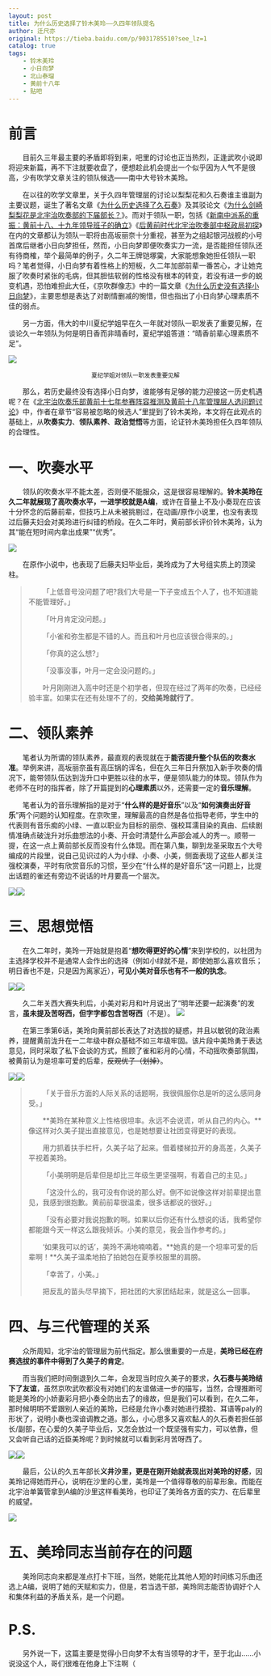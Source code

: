```yaml
---
layout: post
title: 为什么历史选择了铃木美玲——久四年领队提名
author: 迁尺亦
original: https://tieba.baidu.com/p/9031785510?see_lz=1
catalog: true
tags:
    - 铃木美玲
    - 小日向梦
    - 北山泰瑠
    - 黄前十八年
    - 贴吧
---
```


# 前言

&emsp;&emsp;目前久三年最主要的矛盾即将到来，吧里的讨论也正当热烈，正逢武吹小说即将迎来新篇，再不下注就要收盘了，便想趁此机会提出一个似乎因为人气不是很高，少有吹学文章关注的领队候选——南中大号铃木美玲。

&emsp;&emsp;在以往的吹学文章里，关于久四年管理层的讨论以梨梨花和久石奏谁主谁副为主要议题，诞生了著名文章《[为什么历史选择了久石奏](/2020/01/07/weishenmelishixuanzelekanade/)》及其驳论文《[为什么剑崎梨梨花是北宇治吹奏部的下届部长？](/2020/02/06/weishenmelishixuanzeleririka/)》。而对于领队一职，包括《[新南中派系的重振：黄前十八、十九年领导班子的确立](/2024/04/27/xinnanzhongpaixi/)》《[后黄前时代北宇治吹奏部中枢政局初探](/2020/02/27/postKumikochutan/)》在内的文章都认为领队一职将由高坂丽奈十分重视，甚至为之组起银河战舰的小号首席后继者小日向梦担任，然而，小日向梦即便吹奏实力一流，是否能担任领队还有待商榷，举个最简单的例子，久二年王牌铠塚霙，大家能想象她担任领队一职吗？笔者觉得，小日向梦有着性格上的短板，久二年加部前辈一番苦心，才让她克服了吹奏时紧张的毛病，但其胆怯软弱的性格没有根本的转变，若没有进一步的蜕变机遇，恐怕难担此大任，《京吹群像志》中的一篇文章《[为什么历史没有选择小日向梦](/2020/05/05/为什么历史没有选择小日向梦/)》，主要思想是表达了对剧情删减的惋惜，但也指出了小日向梦心理素质不佳的弱点。

&emsp;&emsp;另一方面，伟大的中川夏纪学姐早在久一年就对领队一职发表了重要见解，在谈论久一年领队为何是明日香而非晴香时，夏纪学姐答道：“晴香前辈心理素质不足”。

![](https://hibikilogy.github.io/images/2024-05-27/Qk5GRl1SOF5NXi1uRVFSaw==.w560.h310.jpg)
<center><small>夏纪学姐对领队一职发表重要见解</small></center>

&emsp;&emsp;那么，若历史最终没有选择小日向梦，谁能够有足够的能力迎接这一历史机遇呢？在《[北宇治吹奏乐部黄前十七年参赛阵容推测及黄前十八年管理层人选问题讨论](/2022/12/24/北宇治吹奏乐部黄前十七年参赛阵容推测及黄前十八年管理层人选问题讨论/)》中，作者在章节“容易被忽略的候选人”里提到了铃木美玲，本文将在此观点的基础上，从**吹奏实力**、**领队素养**、**政治觉悟**等方面，论证铃木美玲担任久四年领队的合理性。

# 一、吹奏水平

&emsp;&emsp;领队的吹奏水平不能太差，否则便不能服众，这是很容易理解的。**铃木美玲在久二年就展现了高吹奏水平，一进学校就是A编**，或许在音量上不及小奏现在应该十分怀念的后藤前辈，但技巧上从未被挑剔过，在动画/原作小说里，也没有表现过后藤夫妇会对美玲进行纠错的桥段。在久二年时，黄前部长评价铃木美玲，认为其“能在短时间内拿出成果”“优秀”。

![](https://hibikilogy.github.io/images/2024-05-27/QmVOZEs4RTN-UjU5Y0RJQw==.w560.h308.jpg)

&emsp;&emsp;在原作小说中，也表现了后藤夫妇毕业后，美玲成为了大号组实质上的顶梁柱。

>&emsp;&emsp;「上低音号没问题了吧?我们大号是一下子变成五个人了，也不知道能不能管理好。」
>
>&emsp;&emsp;「叶月肯定没问题。」
>
>&emsp;&emsp;「小雀和弥生都是不错的人。而且和叶月也应该很合得来的。」
>
>&emsp;&emsp;「你真的这么想?」
>
>&emsp;&emsp;「没事没事，叶月一定会没问题的。」
>
>&emsp;&emsp;叶月刚刚进入高中时还是个初学者，但现在经过了两年的吹奏，已经经验丰富。如果实在还有处理不了的，**交给美玲就行了**。


# 二、领队素养

&emsp;&emsp;笔者认为所谓的领队素养，最直观的表现就在于**能否提升整个队伍的吹奏水准**。举例来讲，高坂丽奈虽有高压锅的诨名，但在久三年日升祭加入新手吹奏的情况下，能带领队伍达到泷升口中更胜以往的水平，便是领队能力的体现。领队作为老师不在时的指挥者，除了开篇提到的**心理素质**以外，还需要一定的**音乐理解**。

&emsp;&emsp;笔者认为的音乐理解指的是对于“**什么样的是好音乐**”以及“**如何演奏出好音乐**”两个问题的认知程度。在京吹里，理解最高的自然是各位指导老师，学生中的代表则有音乐痴的小绿、一直以职业为目标的丽奈、强校耳濡目染的真由、后续剧情准确点破泷升对乐曲想法的小奏、开会时清楚什么声部会减人的秀一。顺带一提，在这一点上黄前部长反而没有什么体现。而在第八集，聊到龙圣采取五个大号编成的片段里，说自己见识过的人为小绿、小奏、小美，侧面表现了这些人都关注强校演奏，平时有欣赏音乐的习惯，至少在“什么样的是好音乐”这一问题上，比提出话题的雀还有旁边不说话的叶月要高一个层次。

![](https://hibikilogy.github.io/images/2024-05-27/QlRLZDZOfjM5Y3h1a1d4WQ==.w560.h316.jpg)![](https://hibikilogy.github.io/images/2024-05-27/QkFFLkNEfkEke1ZDT3AkJQ==.w560.h316.jpg)

# 三、思想觉悟

&emsp;&emsp;在久二年时，美玲一开始就是抱着“**想吹得更好的心情**”来到学校的，以社团为主选择学校并不是通常人会作出的选择（例如小绿就不是，即使她那么喜欢音乐；明日香也不是，只是因为离家近），**可见小美对音乐也有不一般的执念**。

![](https://hibikilogy.github.io/images/2024-05-27/QjhCRGMuVVs1UnlYWno_SA==.w560.h304.jpg)![](https://hibikilogy.github.io/images/2024-05-27/QkpFVzhvOHdEJUF4bjMtNQ==.w560.h301.jpg)

&emsp;&emsp;久二年关西大赛失利后，小美对彩月和叶月说出了“明年还要一起演奏”的发言，**虽未提及苦呀西，但字字都包含苦呀西**（不是）。
![](https://hibikilogy.github.io/images/2024-05-27/QnJGamk_eUVLNnVQdGx4XQ==.w560.h298.jpg)

&emsp;&emsp;在第三季第6话，美玲向黄前部长表达了对选拔的疑惑，并且以敏锐的政治素养，提醒黄前泷升在一二年级中群众基础不如三年级牢固。该片段中美玲勇于表达意见，同时采取了私下会谈的方式，照顾了雀和彩月的心情，不动摇吹奏部氛围，被黄前认为是坦率可爱的后辈，~~反观优子（划掉）~~。

![](https://hibikilogy.github.io/images/2024-05-27/Qk9FVi4tMDFEKnheSUFvZg==.w560.h296.jpg)![](https://hibikilogy.github.io/images/2024-05-27/QkZCeXYqNTZPWTAxLXBSag==.w560.h304.jpg)

>&emsp;&emsp;「关于音乐方面的人际关系的话题啊，我很佩服你总是听的这么感同身受。」
>
>&emsp;&emsp;**美玲在某种意义上性格很坦率。永远不会说谎，听从自己的内心。**像这样对久美子提出直接意见，也是她想要让社团变得更好的表现。
>
>&emsp;&emsp;用力抓着扶手栏杆，久美子站了起来。借着楼梯拉开的身高差，久美子平视着美玲。
>
>&emsp;&emsp;「小美明明是后辈但是却比三年级生更坚强啊，有着自己的主见。」
>
>&emsp;&emsp;「这没什么的，我可没有你说的那么好。倒不如说像这样对前辈提出意见，我感到很抱歉。黄前前辈很温柔，很多话都说的很好。」
>
>&emsp;&emsp;「没有必要对我说抱歉的啊。如果以后你还有什么想说的话，我希望你都能跟今天一样这么跟我倾诉。小美的意见，我会当作参考的。」
>
>&emsp;&emsp;‘如果我可以的话’，美玲不满地喃喃着。**她真的是一个坦率可爱的后辈啊！**久美子温柔地拍了拍她包在夏季校服里的肩膀。
>
>&emsp;&emsp;「幸苦了，小美。」
>
>&emsp;&emsp;把反乱的苗头尽早摘下，把社团的大家团结起来，就是这么一回事。

# 四、与三代管理的关系

&emsp;&emsp;众所周知，北宇治的管理层为前代指定。那么很重要的一点是，**美玲已经在府赛选拔的事件中得到了久美子的肯定**。

&emsp;&emsp;而当我们把时间倒退到久二年，会发现当时应久美子的要求，**久石奏与美玲结下了友谊**，虽然京吹武吹都没有对她们的友谊做进一步的描写，当然，合理推断可能是美玲的小娇妻彩月把小奏全防出去了的缘故，但是我们可以看到，在久二年，那时候明明不爱跟别人亲近的美玲，已经是允许小奏对她进行摸脸、耳语等paly的形状了，说明小奏也深谙调教之道。那么，小心思多又喜欢黏人的久石奏若担任部长/副部，在心爱的久美子毕业后，又怎会放过一个既坚强有实力，可以依靠，但又会听自己话的近臣美玲呢？到时候就可以看到彩月苦呀西了。

![](https://hibikilogy.github.io/images/2024-05-27/QkY3LHhwZjYwI05hYXpzOg==.w554.h299.jpg)![](https://hibikilogy.github.io/images/2024-05-27/QmNHW1tdMDBJcCVnb3pNeA==.w554.h301.jpg)

&emsp;&emsp;最后，公认的久五年部长**义井沙里，更是在刚开始就表现出对美玲的好感**，因美玲记得她而开心，说明在沙里的心里，美玲是一个值得尊敬的前辈形象。而能在北宇治单簧管拿到A编的沙里这样看美玲，也印证了美玲各方面的实力、在后辈里的威望。

![](https://hibikilogy.github.io/images/2024-05-27/QkRFeHc6fldEJSxBSW8tbw==.w554.h292.jpg)

# 五、美玲同志当前存在的问题

&emsp;&emsp;美玲同志向来都是准点打卡下班，当然，她能花比其他人短的时间练习乐曲还选上A编，说明了她的天赋和实力，但是，若当选干部，美玲同志能否协调好个人和集体利益的矛盾关系，是一个问题。

# P.S.

&emsp;&emsp;另外说一下，这篇主要是觉得小日向梦不太有当领导的才干，至于北山……小说没这个人，哥们很难在他身上下注啊（